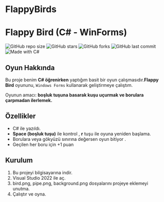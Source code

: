 # FlappyBirds 
# Flappy Bird (C# - WinForms)


![GitHub repo size](https://img.shields.io/github/repo-size/cemreeyrtsvr/FlappyBird)
![GitHub stars](https://img.shields.io/github/stars/cemreeyrtsvr/FlappyBird?style=social)
![GitHub forks](https://img.shields.io/github/forks/cemreeyrtsvr/FlappyBird?style=social)
![GitHub last commit](https://img.shields.io/github/last-commit/cemreeyrtsvr/FlappyBird)
![Made with C#](https://img.shields.io/badge/Made%20with-C%23-blue)




## Oyun Hakkında
Bu proje benim **C# öğrenirken** yaptığım basit bir oyun çalışmasıdır.**Flappy Bird** oyununu, `Windows Forms` kullanarak geliştirmeye çalıştım. 

Oyunun amacı: **boşluk tuşuna basarak kuşu uçurmak ve borulara çarpmadan ilerlemek.**  

## Özellikler
- C# ile yazıldı.
- **Space (boşluk tuşu)** ile kontrol , **r** tuşu ile oyuna yeniden başlama.
- Borulara veya gökyüzü sınırına değersen oyun bitiyor .  
- Geçilen her boru için +1 puan   



##  Kurulum
1. Bu projeyi bilgisayarına indir.
2. Visual Studio 2022 ile aç.
3. bird.png, pipe.png, background.png dosyalarını projeye eklemeyi unutma.
4. Çalıştır ve oyna.
